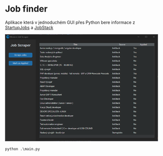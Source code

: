 # Job finder

Aplikace která v jednoduchém GUI přes Python bere informace z [StartupJobs](https://www.startupjobs.cz/) a [JobStack](https://www.jobstack.it/)

![image](assets/job_finder.png)

```python
python .\main.py
```
